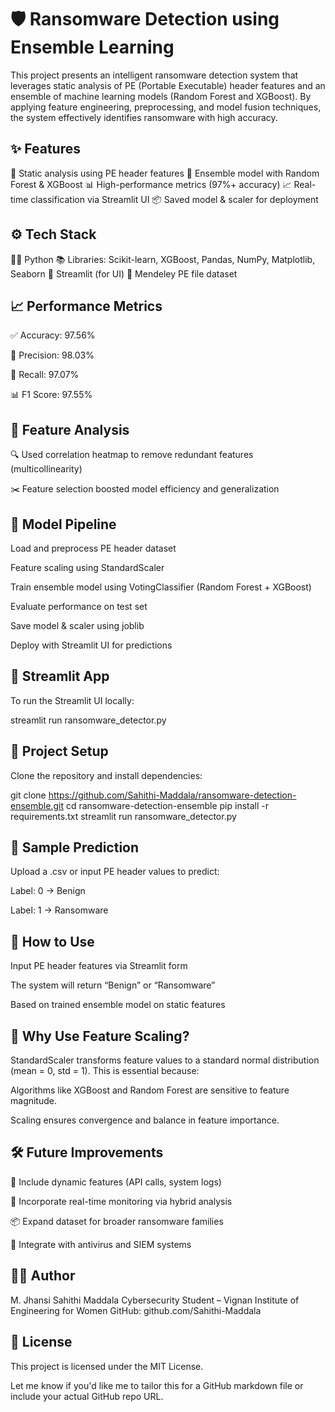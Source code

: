 # 🛡️ Ransomware Detection using Ensemble Learning

This project presents an intelligent ransomware detection system that leverages static analysis of PE (Portable Executable) header features and an ensemble of machine learning models (Random Forest and XGBoost). By applying feature engineering, preprocessing, and model fusion techniques, the system effectively identifies ransomware with high accuracy.

## ✨ Features

📁 Static analysis using PE header features
🧠 Ensemble model with Random Forest & XGBoost
📊 High-performance metrics (97%+ accuracy)
📈 Real-time classification via Streamlit UI
📦 Saved model & scaler for deployment

## ⚙️ Tech Stack

👩‍💻 Python
📚 Libraries: Scikit-learn, XGBoost, Pandas, NumPy, Matplotlib, Seaborn
🧪 Streamlit (for UI)
📂 Mendeley PE file dataset

## 📈 Performance Metrics

✅ Accuracy: 97.56%

🎯 Precision: 98.03%

🔁 Recall: 97.07%

📊 F1 Score: 97.55%

## 🧠 Feature Analysis

🔍 Used correlation heatmap to remove redundant features (multicollinearity)

✂️ Feature selection boosted model efficiency and generalization

## 🔬 Model Pipeline

Load and preprocess PE header dataset

Feature scaling using StandardScaler

Train ensemble model using VotingClassifier (Random Forest + XGBoost)

Evaluate performance on test set

Save model & scaler using joblib

Deploy with Streamlit UI for predictions

## 🚀 Streamlit App

To run the Streamlit UI locally:

streamlit run ransomware_detector.py

## 📂 Project Setup

Clone the repository and install dependencies:

git clone https://github.com/Sahithi-Maddala/ransomware-detection-ensemble.git
cd ransomware-detection-ensemble
pip install -r requirements.txt
streamlit run ransomware_detector.py

## 🧪 Sample Prediction

Upload a .csv or input PE header values to predict:

Label: 0 → Benign

Label: 1 → Ransomware

## 📌 How to Use

Input PE header features via Streamlit form

The system will return “Benign” or “Ransomware”

Based on trained ensemble model on static features

## 🔐 Why Use Feature Scaling?

StandardScaler transforms feature values to a standard normal distribution (mean = 0, std = 1). This is essential because:

Algorithms like XGBoost and Random Forest are sensitive to feature magnitude.

Scaling ensures convergence and balance in feature importance.

## 🛠️ Future Improvements

🧬 Include dynamic features (API calls, system logs)

📶 Incorporate real-time monitoring via hybrid analysis

📦 Expand dataset for broader ransomware families

🔗 Integrate with antivirus and SIEM systems

## 👩‍💻 Author

M. Jhansi Sahithi Maddala
Cybersecurity Student – Vignan Institute of Engineering for Women
GitHub: github.com/Sahithi-Maddala

## 📄 License

This project is licensed under the MIT License.

Let me know if you'd like me to tailor this for a GitHub markdown file or include your actual GitHub repo URL.
